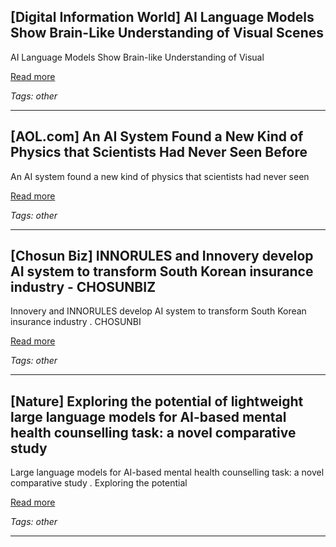 ## [Digital Information World] AI Language Models Show Brain-Like Understanding of Visual Scenes

AI Language Models Show Brain-like Understanding of Visual

[Read more](https://www.digitalinformationworld.com/2025/08/ai-language-models-show-brain-like.html)

_Tags: other_

---
## [AOL.com] An AI System Found a New Kind of Physics that Scientists Had Never Seen Before

An AI system found a new kind of physics that scientists had never seen

[Read more](https://www.aol.com/ai-system-found-kind-physics-130000953.html)

_Tags: other_

---
## [Chosun Biz] INNORULES and Innovery develop AI system to transform South Korean insurance industry - CHOSUNBIZ

Innovery and INNORULES develop AI system to transform South Korean insurance industry . CHOSUNBI

[Read more](https://biz.chosun.com/en/en-it/2025/08/08/MTPZSK7W7RATDKTK7GXP2PIFEE/)

_Tags: other_

---
## [Nature] Exploring the potential of lightweight large language models for AI-based mental health counselling task: a novel comparative study

Large language models for AI-based mental health counselling task: a novel comparative study . Exploring the potential

[Read more](https://www.nature.com/articles/s41598-025-05012-1)

_Tags: other_

---
